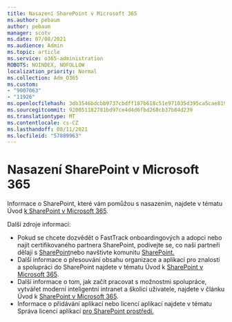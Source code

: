 ```yaml
---
title: Nasazení SharePoint v Microsoft 365
ms.author: pebaum
author: pebaum
manager: scotv
ms.date: 07/08/2021
ms.audience: Admin
ms.topic: article
ms.service: o365-administration
ROBOTS: NOINDEX, NOFOLLOW
localization_priority: Normal
ms.collection: Adm_O365
ms.custom:
- "9007063"
- "11926"
ms.openlocfilehash: 3db3546bdcbb9737cbdff187b618c51e971035d395ca5cae8195bbc0e360b313
ms.sourcegitcommit: 920051182781bd97ce4d4d6fbd268cb37b84d239
ms.translationtype: MT
ms.contentlocale: cs-CZ
ms.lasthandoff: 08/11/2021
ms.locfileid: "57889963"
---
```

# <a name="deploy-sharepoint-in-microsoft-365"></a>Nasazení SharePoint v Microsoft 365

Informace o SharePoint, které vám pomůžou s nasazením, najdete v tématu Úvod [k SharePoint v Microsoft 365](https://docs.microsoft.com/sharepoint/introduction). 

Další zdroje informací: 

- Pokud se chcete dozvědět o FastTrack onboardingových a adopci nebo najít certifikovaného partnera SharePoint, podívejte se, co naši partneři dělají s [SharePoint](https://docs.microsoft.com/microsoft-365/sharepoint/sharepoint-partners-sharepoint-support)nebo navštivte komunitu [SharePoint.](https://techcommunity.microsoft.com/t5/sharepoint/ct-p/SharePoint) 
- Další informace o přesouvání obsahu organizace a aplikací pro znalosti a spolupráci do SharePoint najdete v tématu Úvod k [SharePoint v Microsoft 365](https://docs.microsoft.com/sharepoint/introduction#migration). 
- Další informace o tom, jak začít pracovat s možnostmi spolupráce, vytvářet moderní inteligentní intranet a školicí uživatele, najdete v článku Úvod k [SharePoint v Microsoft 365](https://docs.microsoft.com/sharepoint/introduction#collaboration). 
- Informace o přidávání aplikací nebo licencí aplikací najdete v tématu Správa licencí aplikací [pro SharePoint prostředí.](https://docs.microsoft.com/sharepoint/manage-app-licenses) 


